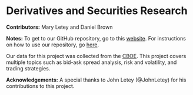 <!--![JupyterNotebook](https://img.shields.io/badge/jupyter-notebook-orange.svg)
![Python3.6](https://img.shields.io/badge/python-3.6-blue.svg)-->

# Derivatives and Securities Research

**Contributors:** Mary Letey and Daniel Brown

**Notes:** To get to our GitHub repository, go to this [website](https://github.com/maryletey/Derivatives-and-Securities-Research). For instructions on how to use our repository, go [here](https://github.com/maryletey/Derivatives-and-Securities-Research/blob/master/instructions.md).

<!--For this project, we have a Jupyter Notebook `Daniel Brown Getting Data.ipynb` that gets our data every Monday, Wednesday, and Friday at 11:00 AM from [CBOE](http://www.cboe.com)-->

Our data for this project was collected from the [CBOE](http://www.cboe.com). This project covers multiple topics such as bid-ask spread analysis, risk and volatility, and trading strategies.

**Acknowledgements:** A special thanks to John Letey (@JohnLetey) for his contributions to this project.
